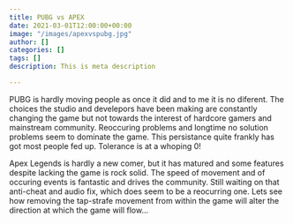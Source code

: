 ```yaml
---
title: PUBG vs APEX
date: 2021-03-01T12:00:00+00:00
image: "/images/apexvspubg.jpg"
author: []
categories: []
tags: []
description: This is meta description

---
```

PUBG is hardly moving people as once it did and to me it is no diferent. The choices the studio and develepors have been making are constantly changing the game but not towards the interest of hardcore gamers and mainstream community. Reoccuring problems and longtime no solution problems seem to dominate the game. This persistance quite frankly has got most people fed up. Tolerance is at a whoping 0!

Apex Legends is hardly a new comer, but it has matured and some features despite lacking the game is rock solid. The speed of movement and of occuring events is fantastic and drives the community. Still waiting on that anti-cheat and audio fix, which does seem to be a reocurring one. Lets see how removing the tap-strafe movement from within the game will alter the direction at which the game will flow...